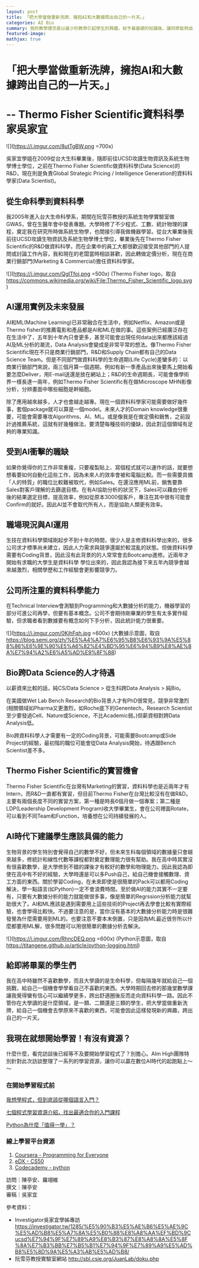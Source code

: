 ```yaml
---
layout: post
title: 「把大學當做重新洗牌，擁抱AI和大數據跨出自己的一片天。」
categories: AI Bio
summary: 我的教學理念是以最少的教學引起學生的興趣，給予最基礎的知識後，讓同學能夠自學。
featured-image:
mathjax: true
---
```


# 「把大學當做重新洗牌，擁抱AI和大數據跨出自己的一片天。」
# -- Thermo Fisher Scientific資料科學家吳家宜
![](https://i.imgur.com/8utTgBW.png =700x)


吳家宜學姐在2009從台大生科畢業後，隨即前往UCSD攻讀生物資訊及系統生物學博士學位，之前在Thermo Fisher Scientific做資料科學(Data Science)的R&D，現在則是負責Global Strategic Pricing / Intelligence Generation的資料科學家(Data Scientist)。

## 從生命科學到資料科學
我2005年進入台大生命科學系，期間在阮雪芬教授的系統生物學實驗室做GWAS，曾在生醫年會中發表專題。大學時修了不少程式、工數、統計物理的課程，奠定我在研究所時做系統生物學，也間接引導我做機器學習。從台大畢業後我前往UCSD攻讀生物資訊及系統生物學博士學位，畢業後先在Thermo Fisher Scientific的R&D做資料科學，而在企業中的員工大都很歡迎接受其他部門的人提問或討論工作內容，我和現在的老闆當時相談甚歡，因此轉做定價分析，現在在商業行銷部門(Marketing & Commercial)擔任資料科學家。

![](https://i.imgur.com/QgITfoj.png =500x)
(Thermo Fisher logo，取自 https://commons.wikimedia.org/wiki/File:Thermo_Fisher_Scientific_logo.svg)


## AI運用實例及未來發展
AI和ML(Machine Learning)已非常融合在生活中，例如Netflix、Amazon或是Thermo fisher的推薦電影和產品都是AI和ML在做的事。這些案例已經廣泛存在在生活中了，五年到十年內只會更多，甚至可能會出現任何data出來都應該經過AI及ML分析的潮流，Data Analysis會變成是非常平常的想法。像Thermo Fisher Scientific現在不只是商業行銷部門，R&D和Supply Chain都有自己的Data Science Team。但是不同部門做資料科學的生命週期(Life Cycle)差蠻多的：以商業行銷部門來說，兩三個月算一個週期，例如有新一季產品出來後要馬上開始看要怎麼Deliver，用E-mail送還是放在網站上；R&D的生命週期長，可能會像學術界一樣長達一兩年，例如Thermo Fisher Scientific有在做Microscope MHN影像分析，分辨畫面中哪些細胞是幹細胞。

除了應用越來越多，人才也會越走越專。現在一個資料科學家可能需要做好幾件事，套個package就可以算是一個model。未來人才的Domain knowledge很重要，可能會需要專攻Algorithms、AI、ML。或是像我是在做定價和銷售，之前設計過推薦系統，這就有好幾種做法，要清楚每種技術的優缺，因此對這個領域有足夠的專業知識。


## 受到AI衝擊的職缺
如果你覺得你的工作非常重複，只要複製貼上、寫個程式就可以運作的話，就要想想看要如何自動化這些工作，因為未來人的效率會被和電腦比較。而一些需要具備「人的特質」的職位比較難被取代，例如Sales。在還沒應用ML前，銷售要靠Sales對客戶理解的去篩選目標。在有AI協助分析的狀況下，Sales可以藉由分析後的結果選定目標，提高效率，例如從原本3000個客戶，專注在其中很有可能會Confirm的就好。因此AI並不會取代所有人，而是協助人類更有效率。


## 職場現況與AI運用
生技在資料科學領域剛起步不到十年的時間，很少人是主修資料科學出來的，很多公司求才標準尚未建立，因此人力需求與競爭還屬於較混亂的狀態。但做資料科學需要有Coding背景，因此沒有此背景的的人常常會去Bootcamp進修。近兩年才開始有求職的大學生是資料科學 學位出來的，因此我認為接下來五年內競爭會越來越激烈，相關學歷和工作經驗會更影響競爭力。


## 公司所注重的資料科學能力
在Technical Interview會測驗到Programming和大數據分析的能力，機器學習的部分可進公司再學，但要有基本概念。公司不會期待剛畢業的學生有太多實作經驗，但求職者看到數據要有概念如何下手分析，因此統計能力很重要。


![](https://i.imgur.com/0KjhFqh.jpg =600x)
(大數據示意圖，取自 https://blog.semi.org/zh/%E5%A4%A7%E6%95%B8%E6%93%9A%E5%88%86%E6%9E%90%E5%A6%82%E4%BD%95%E6%94%B9%E8%AE%8A%E7%94%A2%E6%A5%AD%E9%8F%88)
## Bio跨Data Science的人才待遇
以薪資來比較的話，純CS/Data Science > 從生科跨Data Analysis > 純Bio。

在美國做Wet Lab Bench Research的Bio背景人才有PhD很常見，競爭非常激烈(相關領域如Pharma又更激烈，如Roche底下的Genentech，Research Scientist至少要發過Cell、Nature或Science，不比Academic弱。)但薪資相對跨Data Analysis低。


Bio跨資料科學人才需要有一定的Coding背景，可能需要Bootcamp或Side Project的經驗，最初階的職位可能會從Data Analysis開始，待遇跟Bench Scientist差不多。


## Thermo Fisher Scientific的實習機會
Thermo Fisher Scientific在台灣有Marketing的實習，資料科學也是近兩年才有Intern，而R&D一直都有實習，但目前Thermo Fisher在台灣比較沒有在做R&D。主要有兩個長度不同的實習方案，第一種是時長6個月做一個專案；第二種是LDP(Leadership Development Program)收大學畢業生，會在公司裡面Rotate，可以看到不同Team和Function，培養想在公司持續發展的人。

## AI時代下建議學生應該具備的能力
生物背景的學生特別會覺得自己的數學不好，但未來生科每個領域的數據量只會越來越多，修統計和線性代數等課程都對奠定數理能力很有幫助。我在高中時其實沒有很喜歡數學，是大學修到不錯的課後才有較好的數學和物理能力。因此我認為即使在高中有不好的經驗，大學時還是可以多Push自己，給自己機會接觸數理、資工方面的東西。關於學習Coding，在未來即使是很簡單的Pack可以都用Coding解決，學一點語言(如Python)一定不會浪費時間。至於做AI的能力其實不一定要有，只要有大數據分析的能力就能做很多事，像是簡單的Regrssion分析能力就幫助很大了。AI和ML應該是遇到需要用上這些技術的Project再去學會比較有實際經驗，也會學得比較快。不過要注意的是，當你沒有基本的大數據分析能力時是很難發覺為什麼需要用到ML的。也要注意不要本末倒置，只是因為ML最近很夯所以什麼都要用ML解，很多問題可以用很簡單的數據分析去解決。


![](https://i.imgur.com/RhncDEQ.png =600x)
(Python示意圖，取自 https://titangene.github.io/article/python-logging.html)


## 給即將畢業的學生們
我在高中時雖然不喜歡數學，而且大學讀的是生命科學，但每隔幾年就給自己一個挑戰，給自己一個機會學學看自己不喜歡的東西。大學時期回去修的那幾堂數學課讓我覺得蠻有信心可以繼續學更多，跨出舒適圈後反而走向資料科學一路。因此不管你在大學讀的是什麼領域，是一類、二類還是三類的學生，把大學當做重新洗牌，給自己一個機會去學原來不喜歡的東西，可能會因此這樣發現新的興趣，跨出自己的一片天。

## 我現在就想開始學習！有沒有資源？
什麼什麼，看完訪談後已經等不及要開始學習程式了？別擔心。AIm High團隊特別針對此次訪談整理了一系列的學習資源，讓你可以贏在數位AI時代的起跑點上～～

### 在開始學習程式前
[我想學程式，但到底該從哪個語言入門？](https://medium.com/appworks-school/most-popular-programming-language-for-first-time-learners-54b7da125e3c)

[七個程式學習資源介紹，找出最適合你的入門課程](https://medium.com/appworks-school/best-programming-learning-website-16b94586d87f)

[Python為什麼「值得一學」？](https://medium.com/codingbar/python%E7%82%BA%E4%BB%80%E9%BA%BC-%E5%80%BC%E5%BE%97%E4%B8%80%E5%AD%B8-%E4%B8%8A-154b112133e8)

### 線上學習平台資源
1. [Coursera - Programming for Everyone](https://www.coursera.org/learn/python)
2. [eDX - CS50](https://www.edx.org/course/cs50s-introduction-to-computer-science)
3. [Codecademy - python](https://www.codecademy.com/catalog/language/python)

訪問｜陳亭安、羅翊維  
撰文｜陳亭安  
審稿｜吳家宜   

參考資料：
- Investigator吳家宜學姊專訪
https://investigator.tw/1285/%E5%90%B3%E5%AE%B6%E5%AE%9C%E5%AD%B8%E5%A7%8A%E5%B0%88%E8%A8%AA%EF%BD%9Cucsd%E7%94%9F%E7%89%A9%E8%B3%87%E8%A8%8A%E5%8F%8A%E7%B3%BB%E7%B5%B1%E7%94%9F%E7%89%A9%E5%AD%B8%E5%8D%9A%E5%A3%AB%E5%AD%B8/
- 阮雪芬教授實驗室網站
http://sbl.csie.org/JuanLab/doku.php
